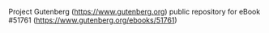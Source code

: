 Project Gutenberg (https://www.gutenberg.org) public repository for
eBook #51761 (https://www.gutenberg.org/ebooks/51761)
